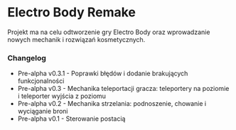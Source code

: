 # Electro Body Remake

Projekt ma na celu odtworzenie gry Electro Body oraz wprowadzanie nowych mechanik i rozwiązań kosmetycznych.

### Changelog
- Pre-alpha v0.3.1 - Poprawki błędów i dodanie brakujących funkcjonalności
- Pre-alpha v0.3 - Mechanika teleportacji gracza: teleportery na poziomie i teleporter wyjścia z poziomu
- Pre-alpha v0.2 - Mechanika strzelania: podnoszenie, chowanie i wyciąganie broni
- Pre-alpha v0.1 - Sterowanie postacią

